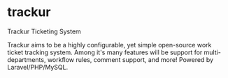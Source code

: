 # trackur
Trackur Ticketing System

Trackur aims to be a highly configurable, yet simple open-source work ticket tracking system.  Among it's many features will be support for multi-departments, workflow rules, comment support, and more!  Powered by Laravel/PHP/MySQL.

